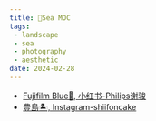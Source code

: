 ```yaml
---
title: 🌊Sea MOC
tags:
 - landscape
 - sea
 - photography
 - aesthetic
date: 2024-02-28
---
```


* [Fujifilm Blue🌊, 小红书-Philips谢骏](photography/aesthetic/Landscape/Sea/Fujifilm_Blue_by_小红书_Philips谢骏.md)
* [豊島🏝, Instagram-shiifoncake](photography/aesthetic/Landscape/Sea/豊島_Instagram_shiifoncake.md)